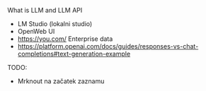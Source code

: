 What is LLM and LLM API

- LM Studio (lokalni studio)
- OpenWeb UI
- https://you.com/ Enterprise data
- https://platform.openai.com/docs/guides/responses-vs-chat-completions#text-generation-example



TODO:
- Mrknout na začatek zaznamu